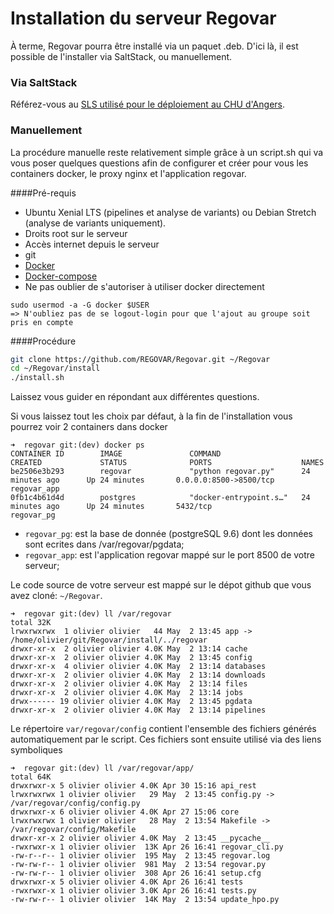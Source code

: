 
# Installation du serveur Regovar

À terme, Regovar pourra être installé via un paquet .deb. D'ici là, il est possible de l'installer via SaltStack, ou manuellement.

### Via SaltStack

Référez-vous au [SLS utilisé pour le déploiement au CHU d'Angers](https://github.com/REGOVAR/ServerConfiguration/blob/master/regovar/init.sls).

### Manuellement

La procédure manuelle reste relativement simple grâce à un script.sh qui va vous poser quelques questions afin de configurer et créer pour vous les containers docker, le proxy nginx et l'application regovar.  

####Pré-requis

 * Ubuntu Xenial LTS (pipelines et analyse de variants) ou Debian Stretch (analyse de variants uniquement).
 * Droits root sur le serveur
 * Accès internet depuis le serveur
 * git
 * [Docker](https://docs.docker.com/install/linux/docker-ce/ubuntu/)
 * [Docker-compose](https://docs.docker.com/compose/install/#install-compose)
 * Ne pas oublier de s'autoriser à utiliser docker directement
```
sudo usermod -a -G docker $USER
=> N'oubliez pas de se logout-login pour que l'ajout au groupe soit pris en compte
```
 
####Procédure

```sh
git clone https://github.com/REGOVAR/Regovar.git ~/Regovar
cd ~/Regovar/install
./install.sh
```
Laissez vous guider en répondant aux différentes questions.

Si vous laissez tout les choix par défaut, à la fin de l'installation vous pourrez voir 2 containers dans docker
```
➜  regovar git:(dev) docker ps
CONTAINER ID        IMAGE               COMMAND                  CREATED             STATUS              PORTS                    NAMES
be2506e3b293        regovar             "python regovar.py"      24 minutes ago      Up 24 minutes       0.0.0.0:8500->8500/tcp   regovar_app
0fb1c4b61d4d        postgres            "docker-entrypoint.s…"   24 minutes ago      Up 24 minutes       5432/tcp                 regovar_pg
```

 * `regovar_pg`: est la base de donnée (postgreSQL 9.6) dont les données sont ecrites dans /var/regovar/pgdata;
 * `regovar_app`: est l'application regovar mappé sur le port 8500 de votre serveur;

Le code source de votre serveur est mappé sur le dépot github que vous avez cloné: `~/Regovar`.
```
➜  regovar git:(dev) ll /var/regovar 
total 32K
lrwxrwxrwx  1 olivier olivier   44 May  2 13:45 app -> /home/olivier/git/Regovar/install/../regovar
drwxr-xr-x  2 olivier olivier 4.0K May  2 13:14 cache
drwxr-xr-x  2 olivier olivier 4.0K May  2 13:45 config
drwxr-xr-x  4 olivier olivier 4.0K May  2 13:14 databases
drwxr-xr-x  2 olivier olivier 4.0K May  2 13:14 downloads
drwxr-xr-x  2 olivier olivier 4.0K May  2 13:14 files
drwxr-xr-x  2 olivier olivier 4.0K May  2 13:14 jobs
drwx------ 19 olivier olivier 4.0K May  2 13:45 pgdata
drwxr-xr-x  2 olivier olivier 4.0K May  2 13:14 pipelines
```
 
Le répertoire `var/regovar/config` contient l'ensemble des fichiers générés automatiquement par le script. Ces fichiers sont ensuite utilisé via des liens symboliques
 ```
 ➜  regovar git:(dev) ll /var/regovar/app/
total 64K
drwxrwxr-x 5 olivier olivier 4.0K Apr 30 15:16 api_rest
lrwxrwxrwx 1 olivier olivier   29 May  2 13:45 config.py -> /var/regovar/config/config.py
drwxrwxr-x 6 olivier olivier 4.0K Apr 27 15:06 core
lrwxrwxrwx 1 olivier olivier   28 May  2 13:54 Makefile -> /var/regovar/config/Makefile
drwxr-xr-x 2 olivier olivier 4.0K May  2 13:45 __pycache__
-rwxrwxr-x 1 olivier olivier  13K Apr 26 16:41 regovar_cli.py
-rw-r--r-- 1 olivier olivier  195 May  2 13:45 regovar.log
-rw-rw-r-- 1 olivier olivier  981 May  2 13:54 regovar.py
-rw-rw-r-- 1 olivier olivier  308 Apr 26 16:41 setup.cfg
drwxrwxr-x 5 olivier olivier 4.0K Apr 26 16:41 tests
-rwxrwxr-x 1 olivier olivier 3.0K Apr 26 16:41 tests.py
-rw-rw-r-- 1 olivier olivier  14K May  2 13:54 update_hpo.py
```
 
 
